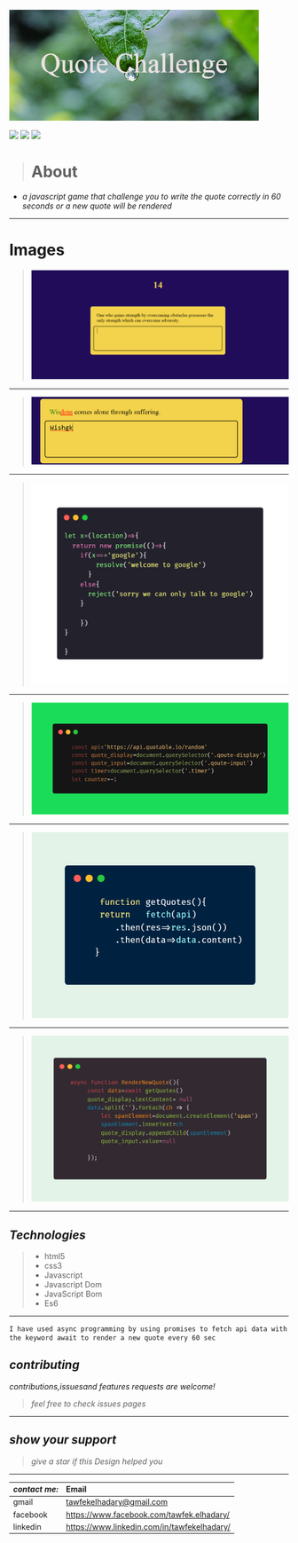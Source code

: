 
![](https://raw.githubusercontent.com/Tawfek90/javascript-game/master/shots/Quote_Challenge%20(1).png)

![](https://img.shields.io/badge/follow-20-brightgreen)
![](https://img.shields.io/badge/stars-50-orange)
![](https://img.shields.io/badge/watch-45-red)

># About
 * _a javascript game that challenge you to write the quote correctly in 60 seconds or a new quote will be rendered_
 ***
# Images 
>![](https://raw.githubusercontent.com/Tawfek90/javascript-game/master/shots/1.PNG) 
***
>![](https://raw.githubusercontent.com/Tawfek90/javascript-game/master/shots/2.PNG)
***
>![](https://raw.githubusercontent.com/Tawfek90/javascript-game/master/shots/3.png)
***
>![](https://raw.githubusercontent.com/Tawfek90/javascript-game/master/shots/4.png)
***
>![](https://raw.githubusercontent.com/Tawfek90/javascript-game/master/shots/5.png)
***
>![](https://raw.githubusercontent.com/Tawfek90/javascript-game/master/shots/6.png)
***
## _Technologies_
>* html5
>* css3
>* Javascript
>* Javascript Dom
>* JavaScript Bom
>* Es6
***
```Promises
I have used async programming by using promises to fetch api data with the keyword await to render a new quote every 60 sec
```


 ## _contributing_
 
 _contributions,issuesand features requests are welcome!_

 >_feel free to check issues pages_

 ***
 ## _show your support_
 > _give a star if this Design helped you_
 
 ***
|_contact me:_|Email|
|:-----|:-----|
|gmail|tawfekelhadary@gmail.com|
|facebook|https://www.facebook.com/tawfek.elhadary/|
|linkedin|https://www.linkedin.com/in/tawfekelhadary/|






